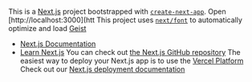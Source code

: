 This is a [Next.js](https://nextjs.org) project bootstrapped with [`create-next-app`](https://nextjs.org/docs/app/api-reference/cli/create-next-app).
Open [http://localhost:3000](htt
This project uses [`next/font`](https://nextjs.org/docs/app/building-your-application/optimizing/fonts) to automatically optimize and load [Geist](https://vercel.com/font)

- [Next.js Documentation](https://nextjs.org/docs)
- [Learn Next.js](https://nextjs.org/learn)
You can check out [the Next.js GitHub repository](https://github.com/vercel/next.js) 
The easiest way to deploy your Next.js app is to use the [Vercel Platform](https://vercel.com/new?utm_medium=defaulttemplate&filter=next.js&utm_source=create-next-app&utm_campaign=create-next-app-readme)
Check out our [Next.js deployment documentation](https://nextjs.org/docs/app/building-your-application/deploying)
